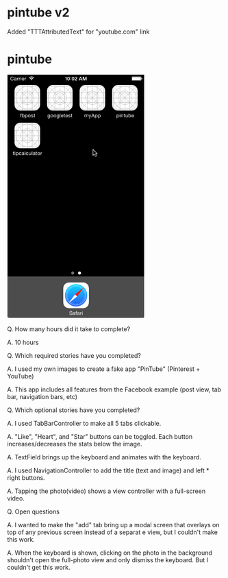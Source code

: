pintube v2 
=======
Added "TTTAttributedText" for "youtube.com" link 


pintube
=======
![alt tag](https://raw.githubusercontent.com/taehoko/pintube/master/bitmap/pintube_demo.gif)

Q. How many hours did it take to complete?

A. 10 hours 

Q. Which required stories have you completed?

A. I used my own images to create a fake app "PinTube" (Pinterest + YouTube)

A. This app includes all features from the Facebook example (post view, tab bar, navigation bars, etc) 

Q. Which optional stories have you completed? 

A. I used TabBarController to make all 5 tabs clickable. 

A. "Like", "Heart", and "Star" buttons can be toggled. Each button increases/decreases the stats below the image.

A. TextField brings up the keyboard and animates with the keyboard.

A. I used NavigationController to add the title (text and image) and left * right buttons. 

A. Tapping the photo(video) shows a view controller with a full-screen video. 

Q. Open questions

A. I wanted to make the "add" tab bring up a modal screen that overlays on top of any previous screen instead of a separat e view, but I couldn't make this work. 

A. When the keyboard is shown, clicking on the photo in the background shouldn't open the full-photo view and only dismiss the keyboard. But I couldn't get this work. 

